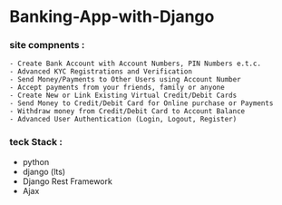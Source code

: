 # Banking-App-with-Django

### site compnents :
    
    - Create Bank Account with Account Numbers, PIN Numbers e.t.c.
    - Advanced KYC Registrations and Verification
    - Send Money/Payments to Other Users using Account Number
    - Accept payments from your friends, family or anyone
    - Create New or Link Existing Virtual Credit/Debit Cards
    - Send Money to Credit/Debit Card for Online purchase or Payments
    - Withdraw money from Credit/Debit Card to Account Balance
    - Advanced User Authentication (Login, Logout, Register)

### teck Stack :
  - python
  - django (lts)
  - Django Rest Framework
  - Ajax    
